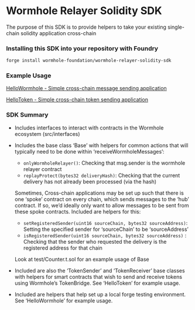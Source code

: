 # Wormhole Relayer Solidity SDK

The purpose of this SDK is to provide helpers to take your existing single-chain solidity application cross-chain

### Installing this SDK into your repository with Foundry

```bash
forge install wormhole-foundation/wormhole-relayer-solidity-sdk
```

### Example Usage

[HelloWormhole - Simple cross-chain message sending application](https://github.com/JoeHowarth/hello-wormhole)

[HelloToken - Simple cross-chain token sending application](https://github.com/JoeHowarth/hello-tokens)

### SDK Summary

- Includes interfaces to interact with contracts in the Wormhole ecosystem (src/interfaces)
- Includes the base class ‘Base’ with helpers for common actions that will typically need to be done within ‘receiveWormholeMessages’:
    - `onlyWormholeRelayer()`: Checking that msg.sender is the wormhole relayer contract
    - `replayProtect(bytes32 deliveryHash)`: Checking that the current delivery has not already been processed (via the hash)
    
    Sometimes, Cross-chain applications may be set up such that there is one ‘spoke’ contract on every chain, which sends messages to the ‘hub’ contract. If so, we’d ideally only want to allow messages to be sent from these spoke contracts. Included are helpers for this:
    
    - `setRegisteredSender(uint16 sourceChain, bytes32 sourceAddress)`: Setting the specified sender for ‘sourceChain’ to be ‘sourceAddress’
    - `isRegisteredSender(uint16 sourceChain, bytes32 sourceAddress)` : Checking that the sender who requested the delivery is the registered address for that chain
    
    Look at test/Counter.t.sol for an example usage of Base
    
- Included are also the ‘TokenSender’ and ‘TokenReceiver’ base classes with helpers for smart contracts that wish to send and receive tokens using Wormhole’s TokenBridge. See ‘HelloToken’ for example usage.
- Included are helpers that help set up a local forge testing environment. See ‘HelloWormhole’ for example usage.
